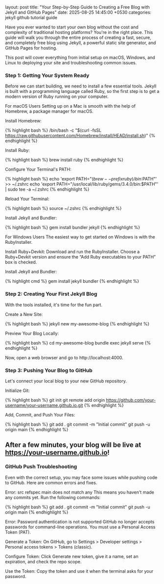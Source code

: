 layout:
post title: "Your Step-by-Step Guide to Creating a Free Blog with Jekyll and GitHub Pages"
date: 2025-08-25 14:45:00 +0530
categories: jekyll github tutorial guide


Have you ever wanted to start your own blog without the cost and complexity of traditional hosting platforms? You're in the right place. This guide will walk you through the entire process of creating a fast, secure, and completely free blog using Jekyll, a powerful static site generator, and GitHub Pages for hosting.

This post will cover everything from initial setup on macOS, Windows, and Linux to deploying your site and troubleshooting common issues.

### Step 1: Getting Your System Ready
Before we can start building, we need to install a few essential tools. Jekyll is built with a programming language called Ruby, so the first step is to get a modern version of Ruby running on your computer.

For macOS Users
Setting up on a Mac is smooth with the help of Homebrew, a package manager for macOS.

Install Homebrew:

{% highlight bash %}
/bin/bash -c "$(curl -fsSL https://raw.githubusercontent.com/Homebrew/install/HEAD/install.sh)"
{% endhighlight %}

Install Ruby:

{% highlight bash %}
brew install ruby
{% endhighlight %}

Configure Your Terminal's PATH:

{% highlight bash %}
echo 'export PATH="$(brew --prefix ruby)/bin:$PATH"' >> ~/.zshrc
echo 'export PATH="/usr/local/lib/ruby/gems/3.4.0/bin:$PATH"' | sudo tee -a ~/.zshrc
{% endhighlight %}

Reload Your Terminal:

{% highlight bash %}
source ~/.zshrc
{% endhighlight %}

Install Jekyll and Bundler:

{% highlight bash %}
gem install bundler jekyll
{% endhighlight %}

For Windows Users
The easiest way to get started on Windows is with the RubyInstaller.

Install Ruby+Devkit:
Download and run the RubyInstaller. Choose a Ruby+Devkit version and ensure the “Add Ruby executables to your PATH” box is checked.

Install Jekyll and Bundler:

{% highlight cmd %}
gem install jekyll bundler
{% endhighlight %}

### Step 2: Creating Your First Jekyll Blog

With the tools installed, it's time for the fun part.

Create a New Site:

{% highlight bash %}
jekyll new my-awesome-blog
{% endhighlight %}

Preview Your Blog Locally:

{% highlight bash %}
cd my-awesome-blog
bundle exec jekyll serve
{% endhighlight %}

Now, open a web browser and go to http://localhost:4000.

### Step 3: Pushing Your Blog to GitHub
Let's connect your local blog to your new GitHub repository.

Initialize Git:

{% highlight bash %}
git init
git remote add origin https://github.com/your-username/your-username.github.io.git
{% endhighlight %}

Add, Commit, and Push Your Files:

{% highlight bash %}
git add .
git commit -m "Initial commit"
git push -u origin main
{% endhighlight %}

## After a few minutes, your blog will be live at https://your-username.github.io!

### GitHub Push Troubleshooting
Even with the correct setup, you may face some issues while pushing code to GitHub. Here are common errors and fixes.

Error: src refspec main does not match any
This means you haven't made any commits yet. Run the following commands:

{% highlight bash %}
git add .
git commit -m "Initial commit"
git push -u origin main
{% endhighlight %}

Error: Password authentication is not supported
GitHub no longer accepts passwords for command-line operations. You must use a Personal Access Token (PAT).

Generate a Token:
On GitHub, go to Settings > Developer settings > Personal access tokens > Tokens (classic).

Configure Token:
Click Generate new token, give it a name, set an expiration, and check the repo scope.

Use the Token:
Copy the token and use it when the terminal asks for your password.
